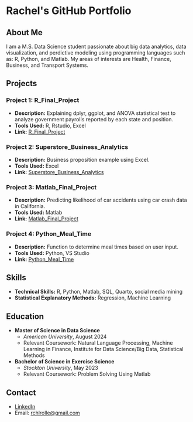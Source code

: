 # Rachel's GitHub Portfolio

## About Me
I am a M.S. Data Science student passionate about big data analytics, data visualization, and perdictive modeling using programming languages such as: R, Python, and Matlab. My areas of interests are Health, Finance, Business, and Transport Systems.

## Projects

### Project 1: R_Final_Project
- **Description:** Explaining dplyr, ggplot, and ANOVA statistical test to analyze government payrolls reported by each state and position.
- **Tools Used:** R, Rstudio, Excel
- **Link:** [R_Final_Project](https://github.com/rchlrolle/rchlrolle.github.io/blob/main/Data_Final_Project.html)

### Project 2: Superstore_Business_Analytics
- **Description:** Business proposition example using Excel.
- **Tools Used:** Excel
- **Link:** [Superstore_Business_Analytics](https://github.com/rchlrolle/rchlrolle.github.io/blob/main/Superstore-20240101T020031Z-001.zip)

### Project 3: Matlab_Final_Project
- **Description:** Predicting likelihood of car accidents using car crash data in California.
- **Tools Used:** Matlab
- **Link:** [Matlab_Final_Project](https://github.com/rchlrolle/rchlrolle.github.io/blob/main/Matlab_Final%20Project-20240101T010809Z-001.zip)

### Project 4: Python_Meal_Time
- **Description:** Function to determine meal times based on user input.
- **Tools Used:** Python, VS Studio
- **Link:** [Python_Meal_Time](https://github.com/rchlrolle/rchlrolle.github.io/blob/main/meal%20python)

## Skills
- **Technical Skills:** R, Python, Matlab, SQL, Quarto, social media mining
- **Statistical Explanatory Methods:** Regression, Machine Learning

## Education
- **Master of Science in Data Science**
  - *American University*, August 2024
  - Relevant Coursework: Natural Language Processing, Machine Learning in Finance, Institute for Data Science/Big Data, Statistical Methods
- **Bachelor of Science in Exercise Science**
  - *Stockton University*, May 2023
  - Relevant Coursework: Problem Solving Using Matlab

## Contact
- [LinkedIn](https://www.linkedin.com/in/rachel-rolle-analyst/)
- Email: rchlrolle@gmail.com


